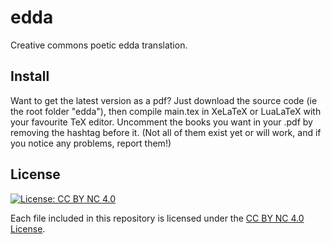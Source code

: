 # edda

Creative commons poetic edda translation.

## Install

Want to get the latest version as a pdf? Just download the source code (ie the root folder "edda"), then compile main.tex in XeLaTeX or LuaLaTeX with your favourite TeX editor. Uncomment the books you want in your .pdf by removing the hashtag before it. (Not all of them exist yet or will work, and if you notice any problems, report them!)

## License
[![License: CC BY NC 4.0](https://img.shields.io/badge/License-CC%20BY%20NC%204.0-lightgrey.svg)](https://creativecommons.org/licenses/by/4.0/)

Each file included in this repository is licensed under the [CC BY NC 4.0 License](https://creativecommons.org/licenses/nc/4.0/). 
